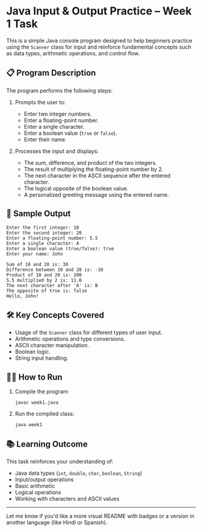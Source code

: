 # Java Input & Output Practice – Week 1 Task

This is a simple Java console program designed to help beginners practice using the `Scanner` class for input and reinforce fundamental concepts such as data types, arithmetic operations, and control flow.

## 📋 Program Description

The program performs the following steps:

1. Prompts the user to:

   * Enter two integer numbers.
   * Enter a floating-point number.
   * Enter a single character.
   * Enter a boolean value (`true` or `false`).
   * Enter their name.

2. Processes the input and displays:

   * The sum, difference, and product of the two integers.
   * The result of multiplying the floating-point number by 2.
   * The next character in the ASCII sequence after the entered character.
   * The logical opposite of the boolean value.
   * A personalized greeting message using the entered name.

## 🧪 Sample Output

```
Enter the first integer: 10
Enter the second integer: 20
Enter a floating-point number: 5.5
Enter a single character: A
Enter a boolean value (true/false): true
Enter your name: John

Sum of 10 and 20 is: 30
Difference between 10 and 20 is: -10
Product of 10 and 20 is: 200
5.5 multiplied by 2 is: 11.0
The next character after 'A' is: B
The opposite of true is: false
Hello, John!
```

## 🛠️ Key Concepts Covered

* Usage of the `Scanner` class for different types of user input.
* Arithmetic operations and type conversions.
* ASCII character manipulation.
* Boolean logic.
* String input handling.

## 🧑‍💻 How to Run

1. Compile the program:

   ```
   javac week1.java
   ```

2. Run the compiled class:

   ```
   java week1
   ```

## 📚 Learning Outcome

This task reinforces your understanding of:

* Java data types (`int`, `double`, `char`, `boolean`, `String`)
* Input/output operations
* Basic arithmetic
* Logical operations
* Working with characters and ASCII values

---

Let me know if you'd like a more visual README with badges or a version in another language (like Hindi or Spanish).
